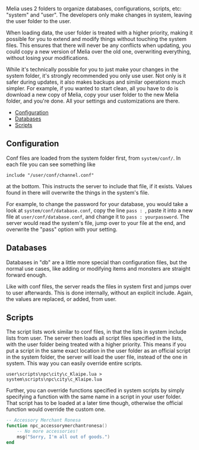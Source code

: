 Melia uses 2 folders to organize databases, configurations, scripts, etc: "system" and "user". The developers only make changes in system, leaving the user folder to the user.

When loading data, the user folder is treated with a higher priority, making it possible for you to extend and modify things without touching the system files. This ensures that there will never be any conflicts when updating, you could copy a new version of Melia over the old one, overwriting everything, without losing your modifications.

While it's technically possible for you to just make your changes in the system folder, it's strongly recommended you only use user. Not only is it safer during updates, it also makes backups and similar operations much simpler. For example, if you wanted to start clean, all you have to do is download a new copy of Melia, copy your user folder to the new Melia folder, and you're done. All your settings and customizations are there.

- [Configuration](#configuration)
- [Databases](#databases)
- [Scripts](#scripts)

## Configuration

Conf files are loaded from the system folder first, from `system/conf/`. In each file you can see something like

```
include "/user/conf/channel.conf"
```
  
at the bottom. This instructs the server to include that file, if it exists. Values found in there will overwrite the things in the system's file.

For example, to change the password for your database, you would take a look at `system/conf/database.conf`, copy the line `pass : `, paste it into a new file at `user/conf/database.conf`, and change it to `pass : yourpassword`. The server would read the system's file, jump over to your file at the end, and overwrite the "pass" option with your setting.

## Databases

Databases in "db" are a little more special than configuration files, but the normal use cases, like adding or modifying items and monsters are straight forward enough.

Like with conf files, the server reads the files in system first and jumps over to user afterwards. This is done internally, without an explicit include. Again, the values are replaced, or added, from user.

## Scripts

The script lists work similar to conf files, in that the lists in system include lists from user. The server then loads all script files specified in the lists, with the user folder being treated with a higher priority. This means if you put a script in the same exact location in the user folder as an official script in the system folder, the server will load the user file, instead of the one in system. This way you can easily override entire scripts.

```text
user\scripts\npc\city\c_Klaipe.lua > system\scripts\npc\city\c_Klaipe.lua
```

Further, you can override functions specified in system scripts by simply specifying a function with the same name in a script in your user folder. That script has to be loaded at a later time though, otherwise the official function would override the custom one.

```lua
-- Accessory Merchant Ronesa
function npc_accessorymerchantronesa()
	-- No more accessories!
	msg("Sorry, I'm all out of goods.")
end
```